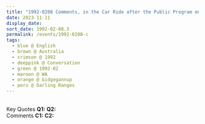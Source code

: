 ```yaml
---
title: "1992-0208 Comments, in the Car Ride after the Public Program on the Way to Cottage of Robin and Jo Reid, Lake Josephine, 668 O'Brien Road, Gidgegannup, Darling Ranges (45 kms NE of Perth), WA, Australia"
date: 2023-11-11
display_date: 
sort_date: 1992-02-08.3
permalink: /events/1992-0208-c
tags:
  - blue @ English
  - brown @ Australia
  - crimson @ 1992
  - deeppink @ Conversation
  - green @ 1992-02
  - maroon @ WA
  - orange @ Gidgegannup
  - peru @ Darling Ranges
---
```


<br>

<wave-list>
  <list-title color="DarkSeaGreen" width="55">Key Quotes</list-title>
  <list-item color="BlanchedAlmond" width="280"><b>Q1:</b> <i></i></list-item>
  <list-item color="Lavender" width="280"><b>Q2:</b> <i></i></list-item>
</wave-list>

<br>

<wave-list>
  <list-title color="DarkSeaGreen" width="55">Comments</list-title>
  <list-item color="BlanchedAlmond" width="280"><b>C1:</b> <i></i></list-item>
  <list-item color="Lavender" width="280"><b>C2:</b> <i></i></list-item>
</wave-list>